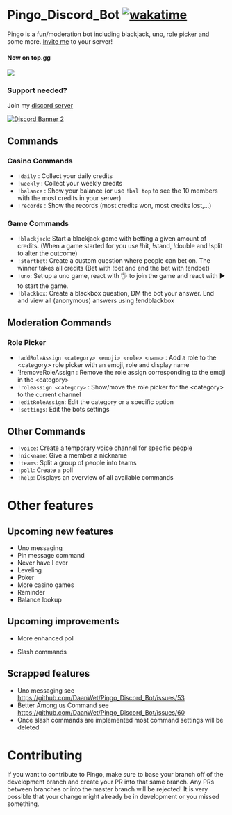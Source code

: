 # Pingo_Discord_Bot [![wakatime](https://wakatime.com/badge/github/DaanWet/Pingo_Discord_Bot.svg)](https://wakatime.com/badge/github/DaanWet/Pingo_Discord_Bot)

Pingo is a fun/moderation bot including blackjack, uno, role picker and some more.
[Invite me](https://discord.com/api/oauth2/authorize?client_id=589027434611867668&permissions=413873335536&scope=bot) to your server!

#### Now on top.gg 

<a href="https://top.gg/bot/589027434611867668">
  <img src="https://top.gg/api/widget/589027434611867668.svg">
</a>

### Support needed? 
Join my [discord server](https://discord.gg/4Atn8t2)

[![Discord Banner 2](https://discordapp.com/api/guilds/744260200923660338/widget.png?style=banner2)](https://discord.gg/4Atn8t2)


## Commands

### Casino Commands

- `!daily` : Collect your daily credits
- `!weekly` : Collect your weekly credits
- `!balance` : Show your balance (or use `!bal top` to see the 10 members with the most credits in your server)
- `!records` : Show the records (most credits won, most credits lost,...)

### Game Commands
- `!blackjack`: Start a blackjack game with betting a given amount of credits. (When a game started for you use !hit, !stand, !double and !split to alter the outcome)
- `!startbet`: Create a custom question where people can bet on. The winner takes all credits (Bet with !bet and end the bet with !endbet)
- `!uno`: Set up a uno game, react with 🖐️ to join the game and react with ▶️ to start the game.
- `!blackbox`: Create a blackbox question, DM the bot your answer. End and view all (anonymous) answers using !endblackbox

## Moderation Commands

### Role Picker

- `!addRoleAssign <category> <emoji> <role> <name>` : Add a role to the \<category> role picker with an emoji, role and display name
- `!removeRoleAssign <category> <emoji> : Remove the role assign corresponding to the emoji in the \<category>
- `!roleassign <category>` : Show/move the role picker for the \<category> to the current channel
- `!editRoleAssign`: Edit the category or a specific option
- `!settings`: Edit the bots settings

## Other Commands

- `!voice`: Create a temporary voice channel for specific people
- `!nickname`: Give a member a nickname
- `!teams`: Split a group of people into teams
- `!poll`: Create a poll
- `!help`: Displays an overview of all available commands

# Other features
## Upcoming new features
- Uno messaging
- Pin message command
- Never have I ever
- Leveling
- Poker
- More casino games
- Reminder
- Balance lookup

## Upcoming improvements
- More enhanced poll

- Slash commands

## Scrapped features
- Uno messaging see https://github.com/DaanWet/Pingo_Discord_Bot/issues/53
- Better Among us Command see https://github.com/DaanWet/Pingo_Discord_Bot/issues/60
- Once slash commands are implemented most command settings will be deleted

# Contributing

If you want to contribute to Pingo, make sure to base your branch off of the development branch and create your PR into that same branch. Any PRs between branches or into the master branch will be rejected! It is very possible that your change might already be in development or you missed something.
